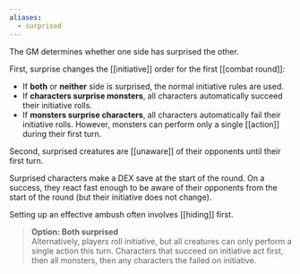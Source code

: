 ```yaml
---
aliases:
  - surprised
---
```


The GM determines whether one side has surprised the other. 

First, surprise changes the [[initiative]] order for the first [[combat round]]:

* If **both** or **neither** side is surprised, the normal initiative rules are used.
* If **characters surprise monsters**, all characters automatically succeed their initiative rolls.
* If **monsters surprise characters**, all characters automatically fail their initiative rolls.  However, monsters can perform only a single [[action]] during their first turn. 

Second, surprised creatures are [[unaware]] of their opponents until their first turn.  

Surprised characters make a DEX save at the start of the round. On a success, they react fast enough to be aware of their opponents from the start of the round (but their initiative does not change). 

Setting up an effective ambush often involves [[hiding]] first.


> **Option: Both surprised**  
> Alternatively, players roll initiative, but all creatures can only perform a single action this turn.  Characters that succeed on initiative act first, then all monsters, then any characters the failed on initiative.

